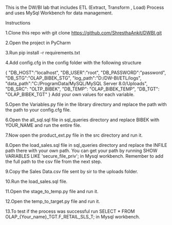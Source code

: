 This is the DW/BI lab that includes ETL (Extract, Transform , Load) Process and uses MySql Workbench for data management.

Instructions

1.Clone this repo with git clone https://github.com/ShresthaAnkit/DWBI.git

2.Open the project in PyCharm

3.Run pip install -r requirements.txt

4.Add config.cfg in the config folder with the following structure

{
    "DB_HOST":"localhost",
    "DB_USER":"root",
    "DB_PASSWORD":"password",
    "DB_STG":"OLAP_BIBEK_STG",
    "log_path":"D:/DW-BI/ETL/logs",
    "data_path":"C:/ProgramData/MySQL/MySQL Server 8.0/Uploads",
    "DB_SRC": "OLTP_BIBEK",
    "DB_TEMP": "OLAP_BIBEK_TEMP",
    "DB_TGT": "OLAP_BIBEK_TGT"
}
Add your own values for each variable.

5.Open the Variables.py file in the library directory and replace the path with the path to your config.cfg file.

6.Open the all_sql.sql file in sql_queries directory and replace BIBEK with YOUR_NAME and run the entire file.

7.Now open the product_ext.py file in the src directory and run it.

8.Open the load_sales.sql file in sql_queries directory and replace the INFILE path there with your own path. You can get your path by running SHOW VARIABLES LIKE 'secure_file_priv'; in Mysql workbench. Remember to add the full path to the csv file from the next step.

9.Copy the Sales Data.csv file sent by sir to the uploads folder.

10.Run the load_sales.sql file.

11.Open the stage_to_temp.py file and run it.

12.Open the temp_to_target.py file and run it.

13.To test if the process was successful run SELECT * FROM OLAP_{Your_name}_TGT.F_RETAIL_SLS_T; in Mysql workbench.
